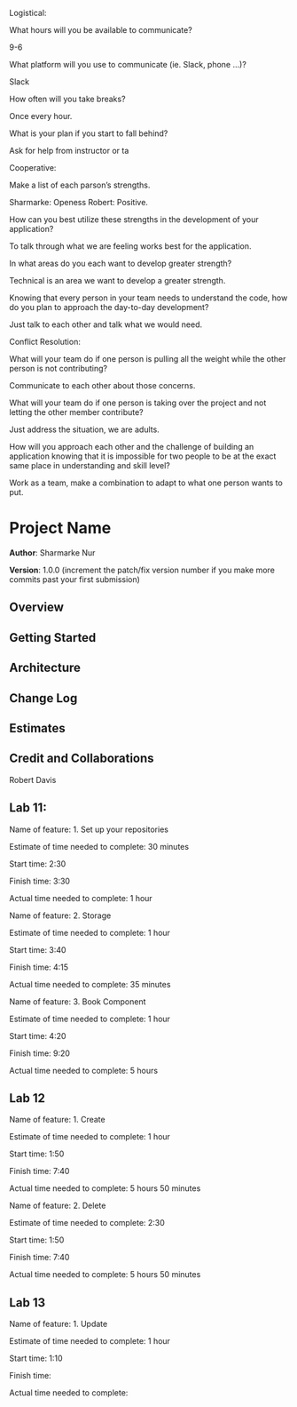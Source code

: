Logistical:


What hours will you be available to communicate?

9-6

What platform will you use to communicate (ie. Slack, phone …)?

Slack

How often will you take breaks?

Once every hour.

What is your plan if you start to fall behind?

Ask for help from instructor or ta

Cooperative:


Make a list of each parson’s strengths.

Sharmarke: Openess Robert: Positive.

How can you best utilize these strengths in the development of your application?

To talk through what we are feeling works best for the application.

In what areas do you each want to develop greater strength?

Technical is an area we want to develop a greater strength.

Knowing that every person in your team needs to understand the code, how do you plan to approach the day-to-day development?

Just talk to each other and talk what we would need.

Conflict Resolution:


What will your team do if one person is pulling all the weight while the other person is not contributing?

Communicate to each other about those concerns.

What will your team do if one person is taking over the project and not letting the other member contribute?

Just address the situation, we are adults.

How will you approach each other and the challenge of building an application knowing that it is impossible for two people to be at the exact same place in understanding and skill level?

Work as a team, make a combination to adapt to what one person wants to put.

# Project Name

**Author**: Sharmarke Nur

**Version**: 1.0.0 (increment the patch/fix version number if you make more commits past your first submission)

## Overview


## Getting Started


## Architecture


## Change Log

## Estimates


## Credit and Collaborations

Robert Davis

## Lab 11:

Name of feature: 1. Set up your repositories

Estimate of time needed to complete: 30 minutes

Start time: 2:30

Finish time: 3:30

Actual time needed to complete: 1 hour

Name of feature: 2. Storage

Estimate of time needed to complete: 1 hour

Start time: 3:40

Finish time: 4:15

Actual time needed to complete: 35 minutes

Name of feature: 3. Book Component

Estimate of time needed to complete: 1 hour

Start time: 4:20

Finish time: 9:20

Actual time needed to complete: 5 hours

## Lab 12

Name of feature: 1. Create

Estimate of time needed to complete: 1 hour

Start time: 1:50

Finish time: 7:40

Actual time needed to complete: 5 hours 50 minutes

Name of feature: 2. Delete

Estimate of time needed to complete: 2:30

Start time: 1:50

Finish time: 7:40

Actual time needed to complete: 5 hours 50 minutes

## Lab 13

Name of feature: 1. Update

Estimate of time needed to complete: 1 hour

Start time: 1:10

Finish time: 

Actual time needed to complete: 